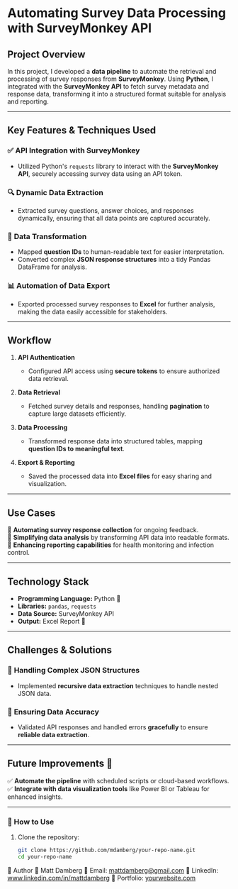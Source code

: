 # Automating Survey Data Processing with SurveyMonkey API

## Project Overview
In this project, I developed a **data pipeline** to automate the retrieval and processing of survey responses from **SurveyMonkey**. Using **Python**, I integrated with the **SurveyMonkey API** to fetch survey metadata and response data, transforming it into a structured format suitable for analysis and reporting.

---

## Key Features & Techniques Used

### ✅ **API Integration with SurveyMonkey**
- Utilized Python's `requests` library to interact with the **SurveyMonkey API**, securely accessing survey data using an API token.

### 🔍 **Dynamic Data Extraction**
- Extracted survey questions, answer choices, and responses dynamically, ensuring that all data points are captured accurately.

### 🔄 **Data Transformation**
- Mapped **question IDs** to human-readable text for easier interpretation.
- Converted complex **JSON response structures** into a tidy Pandas DataFrame for analysis.

### 📊 **Automation of Data Export**
- Exported processed survey responses to **Excel** for further analysis, making the data easily accessible for stakeholders.

---

## **Workflow**
1. **API Authentication**
   - Configured API access using **secure tokens** to ensure authorized data retrieval.
   
2. **Data Retrieval**
   - Fetched survey details and responses, handling **pagination** to capture large datasets efficiently.
   
3. **Data Processing**
   - Transformed response data into structured tables, mapping **question IDs to meaningful text**.
   
4. **Export & Reporting**
   - Saved the processed data into **Excel files** for easy sharing and visualization.

---

## **Use Cases**
📌 **Automating survey response collection** for ongoing feedback.  
📌 **Simplifying data analysis** by transforming API data into readable formats.  
📌 **Enhancing reporting capabilities** for health monitoring and infection control.  

---

## **Technology Stack**
- **Programming Language:** Python 🐍
- **Libraries:** `pandas`, `requests`
- **Data Source:** SurveyMonkey API
- **Output:** Excel Report 📂

---

## **Challenges & Solutions**
### 🔄 **Handling Complex JSON Structures**
- Implemented **recursive data extraction** techniques to handle nested JSON data.

### 🎯 **Ensuring Data Accuracy**
- Validated API responses and handled errors **gracefully** to ensure **reliable data extraction**.

---

## **Future Improvements 🚀**
✅ **Automate the pipeline** with scheduled scripts or cloud-based workflows.  
✅ **Integrate with data visualization tools** like Power BI or Tableau for enhanced insights.  

---

### **📌 How to Use**
1. Clone the repository:
   ```sh
   git clone https://github.com/mdamberg/your-repo-name.git
   cd your-repo-name


📢 Author
👤 Matt Damberg
📧 Email: mattdamberg@gmail.com
🔗 LinkedIn: www.linkedin.com/in/mattdamberg
📂 Portfolio: [yourwebsite.com](https://mattdamberg.wixsite.com/matt-damberg-data)
